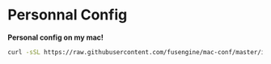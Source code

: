 # Personnal Config

<strong>Personal config on my mac!</strong>

```sh
curl -sSL https://raw.githubusercontent.com/fusengine/mac-conf/master/install.sh | sh
```